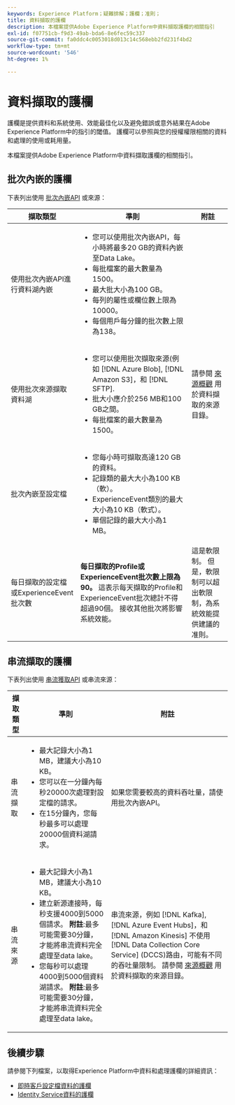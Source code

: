 ```yaml
---
keywords: Experience Platform；疑難排解；護欄；准則；
title: 資料擷取的護欄
description: 本檔案提供Adobe Experience Platform中資料擷取護欄的相關指引
exl-id: f07751cb-f9d3-49ab-bda6-8e6fec59c337
source-git-commit: fa0ddc4c0053018d013c14c568ebb2fd231f4bd2
workflow-type: tm+mt
source-wordcount: '546'
ht-degree: 1%

---
```


# 資料擷取的護欄

護欄是提供資料和系統使用、效能最佳化以及避免錯誤或意外結果在Adobe Experience Platform中的指引的閾值。 護欄可以參照與您的授權權限相關的資料和處理的使用或耗用量。

本檔案提供Adobe Experience Platform中資料擷取護欄的相關指引。

## 批次內嵌的護欄

下表列出使用 [批次內嵌API](./batch-ingestion/overview.md) 或來源：

| 擷取類型 | 準則 | 附註 |
| --- | --- | --- |
| 使用批次內嵌API進行資料湖內嵌 | <ul><li>您可以使用批次內嵌API，每小時將最多20 GB的資料內嵌至Data Lake。</li><li>每批檔案的最大數量為1500。</li><li>最大批大小為100 GB。</li><li>每列的屬性或欄位數上限為10000。</li><li>每個用戶每分鐘的批次數上限為138。</li></ul> |
| 使用批次來源擷取資料湖 | <ul><li>您可以使用批次擷取來源(例如 [!DNL Azure Blob], [!DNL Amazon S3]，和 [!DNL SFTP].</li><li>批大小應介於256 MB和100 GB之間。</li><li>每批檔案的最大數量為1500。</li></ul> | 請參閱 [來源概觀](../sources/home.md) 用於資料擷取的來源目錄。 |
| 批次內嵌至設定檔 | <ul><li>您每小時可擷取高達120 GB的資料。</li><li>記錄類的最大大小為100 KB（軟）。</li><li>ExperienceEvent類別的最大大小為10 KB（軟式）。</li><li>單個記錄的最大大小為1 MB。</li></ul> |
| 每日擷取的設定檔或ExperienceEvent批次數 | **每日擷取的Profile或ExperienceEvent批次數上限為90。** 這表示每天擷取的Profile和ExperienceEvent批次總計不得超過90個。 接收其他批次將影響系統效能。 | 這是軟限制。 但是，軟限制可以超出軟限制，為系統效能提供建議的准則。 |

## 串流擷取的護欄

下表列出使用 [串流獲取API](./streaming-ingestion/overview.md) 或串流來源：

| 擷取類型 | 準則 | 附註 |
| --- | --- | --- |
| 串流擷取 | <ul><li>最大記錄大小為1 MB，建議大小為10 KB。</li><li>您可以在一分鐘內每秒20000次處理對設定檔的請求。</li><li>在15分鐘內，您每秒最多可以處理20000個資料湖請求。</li></ul> | 如果您需要較高的資料吞吐量，請使用批次內嵌API。 |
| 串流來源 | <ul><li>最大記錄大小為1 MB，建議大小為10 KB。</li><li>建立新源連接時，每秒支援4000到5000個請求。 **附註**:最多可能需要30分鐘，才能將串流資料完全處理至data lake。</li><li>您每秒可以處理4000到5000個資料湖請求。 **附註**:最多可能需要30分鐘，才能將串流資料完全處理至data lake。</li></ul> | 串流來源，例如 [!DNL Kafka], [!DNL Azure Event Hubs]，和 [!DNL Amazon Kinesis] 不使用 [!DNL Data Collection Core Service] (DCCS)路由，可能有不同的吞吐量限制。 請參閱 [來源概觀](../sources/home.md) 用於資料擷取的來源目錄。 |

## 後續步驟

請參閱下列檔案，以取得Experience Platform中資料和處理護欄的詳細資訊：

* [即時客戶設定檔資料的護欄](../profile/guardrails.md)
* [Identity Service資料的護欄](../identity-service/guardrails.md)
